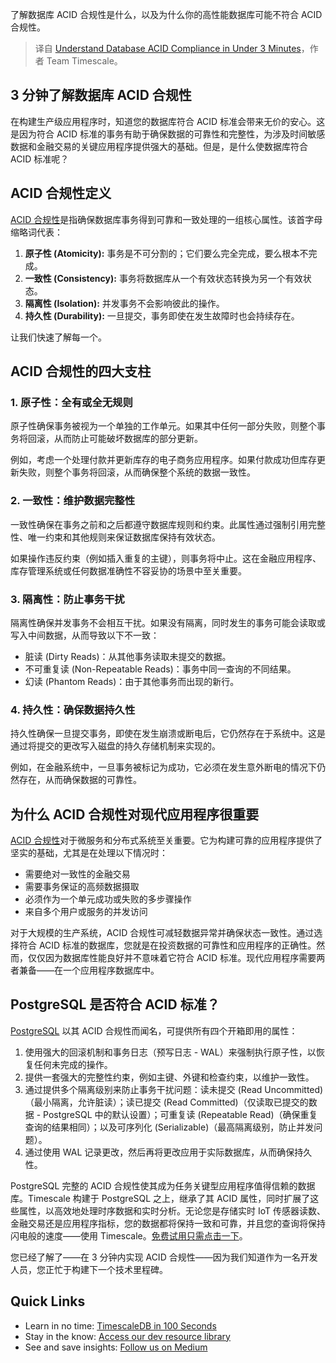 
<!--
title: 3分钟内了解数据库ACID合规性
cover: ./cover.png
-->

了解数据库 ACID 合规性是什么，以及为什么你的高性能数据库可能不符合 ACID 合规性。

> 译自 [Understand Database ACID Compliance in Under 3 Minutes](https://medium.com/timescale/understand-database-acid-compliance-in-under-3-minutes-8a85a5c21606)，作者 Team Timescale。


## 3 分钟了解数据库 ACID 合规性

在构建生产级应用程序时，知道您的数据库符合 ACID 标准会带来无价的安心。这是因为符合 ACID 标准的事务有助于确保数据的可靠性和完整性，为涉及时间敏感数据和金融交易的关键应用程序提供强大的基础。但是，是什么使数据库符合 ACID 标准呢？

## ACID 合规性定义

[ACID 合规性](https://www.timescale.com/learn/understanding-acid-compliance?utm_source=linkedin&utm_medium=social&utm_campaign=linkedin-blogs-2025&utm_content=understanding-acid-compliance)是指确保数据库事务得到可靠和一致处理的一组核心属性。该首字母缩略词代表：

1. **原子性 (Atomicity):** 事务是不可分割的；它们要么完全完成，要么根本不完成。
2. **一致性 (Consistency):** 事务将数据库从一个有效状态转换为另一个有效状态。
3. **隔离性 (Isolation):** 并发事务不会影响彼此的操作。
4. **持久性 (Durability):** 一旦提交，事务即使在发生故障时也会持续存在。

让我们快速了解每一个。

## ACID 合规性的四大支柱

### 1. 原子性：全有或全无规则

原子性确保事务被视为一个单独的工作单元。如果其中任何一部分失败，则整个事务将回滚，从而防止可能破坏数据库的部分更新。

例如，考虑一个处理付款并更新库存的电子商务应用程序。如果付款成功但库存更新失败，则整个事务将回滚，从而确保整个系统的数据一致性。

### 2. 一致性：维护数据完整性

一致性确保在事务之前和之后都遵守数据库规则和约束。此属性通过强制引用完整性、唯一约束和其他规则来保证数据库保持有效状态。

如果操作违反约束（例如插入重复的主键），则事务将中止。这在金融应用程序、库存管理系统或任何数据准确性不容妥协的场景中至关重要。

### 3. 隔离性：防止事务干扰

隔离性确保并发事务不会相互干扰。如果没有隔离，同时发生的事务可能会读取或写入中间数据，从而导致以下不一致：

- 脏读 (Dirty Reads)：从其他事务读取未提交的数据。
- 不可重复读 (Non-Repeatable Reads)：事务中同一查询的不同结果。
- 幻读 (Phantom Reads)：由于其他事务而出现的新行。

### 4. 持久性：确保数据持久性

持久性确保一旦提交事务，即使在发生崩溃或断电后，它仍然存在于系统中。这是通过将提交的更改写入磁盘的持久存储机制来实现的。

例如，在金融系统中，一旦事务被标记为成功，它必须在发生意外断电的情况下仍然存在，从而确保数据的可靠性。

## 为什么 ACID 合规性对现代应用程序很重要

[ACID 合规性](https://www.timescale.com/learn/understanding-acid-compliance?utm_source=linkedin&utm_medium=social&utm_campaign=linkedin-blogs-2025&utm_content=understanding-acid-compliance)对于微服务和分布式系统至关重要。它为构建可靠的应用程序提供了坚实的基础，尤其是在处理以下情况时：

- 需要绝对一致性的金融交易
- 需要事务保证的高频数据摄取
- 必须作为一个单元成功或失败的多步骤操作
- 来自多个用户或服务的并发访问

对于大规模的生产系统，ACID 合规性可减轻数据异常并确保状态一致性。通过选择符合 ACID 标准的数据库，您就是在投资数据的可靠性和应用程序的正确性。然而，仅仅因为数据库性能良好并不意味着它符合 ACID 标准。现代应用程序需要两者兼备——在一个应用程序数据库中。

## PostgreSQL 是否符合 ACID 标准？

[PostgreSQL](https://www.postgresql.org/about/) 以其 ACID 合规性而闻名，可提供所有四个开箱即用的属性：

1. 使用强大的回滚机制和事务日志（预写日志 - WAL）来强制执行原子性，以恢复任何未完成的操作。
2. 提供一套强大的完整性约束，例如主键、外键和检查约束，以维护一致性。
3. 通过提供多个隔离级别来防止事务干扰问题：读未提交 (Read Uncommitted)（最小隔离，允许脏读）；读已提交 (Read Committed)（仅读取已提交的数据 - PostgreSQL 中的默认设置）；可重复读 (Repeatable Read)（确保重复查询的结果相同）；以及可序列化 (Serializable)（最高隔离级别，防止并发问题）。
4. 通过使用 WAL 记录更改，然后再将更改应用于实际数据库，从而确保持久性。

PostgreSQL 完整的 ACID 合规性使其成为任务关键型应用程序值得信赖的数据库。Timescale 构建于 PostgreSQL 之上，继承了其 ACID 属性，同时扩展了这些属性，以高效地处理时序数据和实时分析。无论您是存储实时 IoT 传感器读数、金融交易还是应用程序指标，您的数据都将保持一致和可靠，并且您的查询将保持闪电般的速度——使用 Timescale。[免费试用只需点击一下](https://console.cloud.timescale.com/signup?utm_source=linkedin&utm_medium=social&utm_campaign=linkedin-blogs-2025&utm_content=cloud-signup)。

您已经了解了——在 3 分钟内实现 ACID 合规性——因为我们知道作为一名开发人员，您正忙于构建下一个技术里程碑。

## Quick Links

- Learn in no time: [TimescaleDB in 100 Seconds](https://www.youtube.com/watch?v=69Tzh_0lHJ8&t=88s)
- Stay in the know: [Access our dev resource library](https://www.timescale.com/developers?utm_source=linkedin&utm_medium=social&utm_campaign=linkedin-blogs-2025&utm_content=developers)
- See and save insights: [Follow us on Medium](https://medium.com/timescale)
